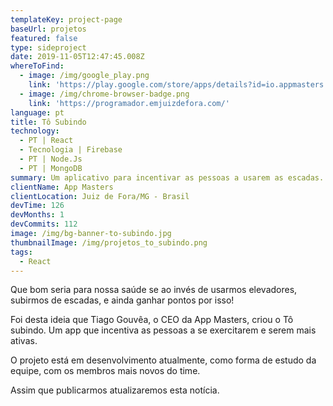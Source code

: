 ```yaml
---
templateKey: project-page
baseUrl: projetos
featured: false
type: sideproject
date: 2019-11-05T12:47:45.008Z
whereToFind:
  - image: /img/google_play.png
    link: 'https://play.google.com/store/apps/details?id=io.appmasters.tosubindo'
  - image: /img/chrome-browser-badge.png
    link: 'https://programador.emjuizdefora.com/'
language: pt
title: Tô Subindo
technology:
  - PT | React
  - Tecnologia | Firebase
  - PT | Node.Js
  - PT | MongoDB
summary: Um aplicativo para incentivar as pessoas a usarem as escadas.
clientName: App Masters
clientLocation: Juiz de Fora/MG - Brasil
devTime: 126
devMonths: 1
devCommits: 112
image: /img/bg-banner-to-subindo.jpg
thumbnailImage: /img/projetos_to_subindo.png
tags:
  - React
---
```

Que bom seria para nossa saúde se ao invés de usarmos elevadores, subirmos de escadas, e ainda ganhar pontos por isso!

Foi desta ideia que Tiago Gouvêa, o CEO da App Masters, criou o Tô subindo. Um app que incentiva as pessoas a se exercitarem e serem mais ativas.

O projeto está em desenvolvimento atualmente, como forma de estudo da equipe, com os membros mais novos do time.

Assim que publicarmos atualizaremos esta notícia.
